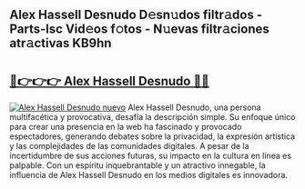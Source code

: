 ## Alex Hassell Desnudo D𝚎sn𝚞dos filtr𝚊dos - Parts-lsc Vid𝚎os f𝚘tos - N𝚞evas filtr𝚊ciones atr𝚊ctivas KB9hn

# <h2><a href="http://mb2u98j.tromn.icu/?c=Alex+Hassell+Desnudo">🔗👉👉👉 Alex Hassell Desnudo 🔗🔗</a></h2>

[![Alex Hassell Desnudo nuevo](https://i.imgur.com/pEAQMta.gif)](http://mb2u98j.tromn.icu/?c=Alex+Hassell+Desnudo)
Alex Hassell Desnudo, una persona multifacética y provocativa, desafía la descripción simple. Su enfoque único para crear una presencia en la web ha fascinado y provocado espectadores, generando debates sobre la privacidad, la expresión artística y las complejidades de las comunidades digitales. A pesar de la incertidumbre de sus acciones futuras, su impacto en la cultura en línea es palpable. Con un espíritu inquebrantable y un atractivo innegable, la influencia de Alex Hassell Desnudo en los medios digitales es innovadora.
